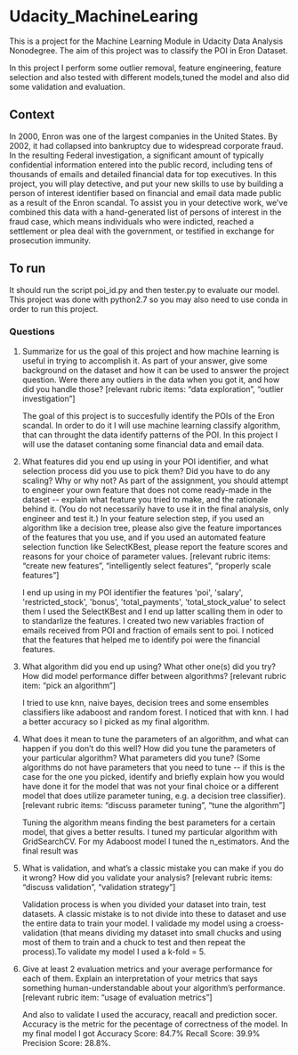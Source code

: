 # Udacity_MachineLearing

This is a project for the Machine Learning Module in Udacity Data Analysis Nonodegree. The aim of this project was to classify the POI in Eron Dataset. 

In this project I perform some outlier removal, feature engineering, feature selection and also tested with different models,tuned the model and also did some validation and evaluation.

## Context 

In 2000, Enron was one of the largest companies in the United States. By 2002, it had collapsed into bankruptcy due to widespread corporate fraud. In the resulting Federal investigation, a significant amount of typically confidential information entered into the public record, including tens of thousands of emails and detailed financial data for top executives. In this project, you will play detective, and put your new skills to use by building a person of interest identifier based on financial and email data made public as a result of the Enron scandal. To assist you in your detective work, we've combined this data with a hand-generated list of persons of interest in the fraud case, which means individuals who were indicted, reached a settlement or plea deal with the government, or testified in exchange for prosecution immunity.


## To run 

It should run the script poi_id.py and then tester.py to evaluate our model. This project was done with python2.7 so you may also need to use conda in order to run this project.

### Questions 

1. Summarize for us the goal of this project and how machine learning is useful in trying to accomplish it. As part of your answer, give some background on the dataset and how it can be used to answer the project question. Were there any outliers in the data when you got it, and how did you handle those? [relevant rubric items: “data exploration”, “outlier investigation”]

	The goal of this project is to succesfully identify the POIs of the Eron scandal. In order to do it I will use machine learning classify algorithm, that can throught the data identify patterns of the POI. In this project I will use the dataset contaning some financial data and email data.

2. What features did you end up using in your POI identifier, and what selection process did you use to pick them? Did you have to do any scaling? Why or why not? As part of the assignment, you should attempt to engineer your own feature that does not come ready-made in the dataset -- explain what feature you tried to make, and the rationale behind it. (You do not necessarily have to use it in the final analysis, only engineer and test it.) In your feature selection step, if you used an algorithm like a decision tree, please also give the feature importances of the features that you use, and if you used an automated feature selection function like SelectKBest, please report the feature scores and reasons for your choice of parameter values. [relevant rubric items: “create new features”, “intelligently select features”, “properly scale features”]

	I end up using in my POI identifier the features 'poi', 'salary', 'restricted_stock', 'bonus', 'total_payments', 'total_stock_value' to select them I used the SelectKBest and I end up latter scalling them in oder to to standarlize the features. I created two new variables fraction of emails received from POI and fraction of emails sent to poi. I noticed that the features that helped me to identify poi were the financial features.


3. What algorithm did you end up using? What other one(s) did you try? How did model performance differ between algorithms? [relevant rubric item: “pick an algorithm”]

	I tried to use knn, naive bayes, decision trees and some ensembles classifiers like adaboost and random forest. I noticed that with knn. I had a better accuracy so I picked as my final algorithm.


4. What does it mean to tune the parameters of an algorithm, and what can happen if you don’t do this well? How did you tune the parameters of your particular algorithm? What parameters did you tune? (Some algorithms do not have parameters that you need to tune -- if this is the case for the one you picked, identify and briefly explain how you would have done it for the model that was not your final choice or a different model that does utilize parameter tuning, e.g. a decision tree classifier). [relevant rubric items: “discuss parameter tuning”, “tune the algorithm”]


	Tuning the algorithm means finding the best parameters for a certain model, that gives a better results. I tuned my particular algorithm with GridSearchCV. For my Adaboost model I tuned the n_estimators. And the final result was


5. What is validation, and what’s a classic mistake you can make if you do it wrong? How did you validate your analysis? [relevant rubric items: “discuss validation”, “validation strategy”]

	Validation process is when you divided your dataset into train, test datasets. A classic mistake is to not divide into these to dataset and use the entire data to train your model. I validade my model using a croess-validation (that means dividing my dataset into small chucks and using most of them to train and a chuck to test and then repeat the process).To validate my model I used a  k-fold = 5.

6. Give at least 2 evaluation metrics and your average performance for each of them. Explain an interpretation of your metrics that says something human-understandable about your algorithm’s performance. [relevant rubric item: “usage of evaluation metrics”]

	And also to validate I used the accuracy, reacall and prediction socer. Accuracy is the metric for the pecentage of correctness of the model.
	In my final model I got Accuracy Score: 84.7% Recall Score: 39.9% Precision Score: 28.8%.

